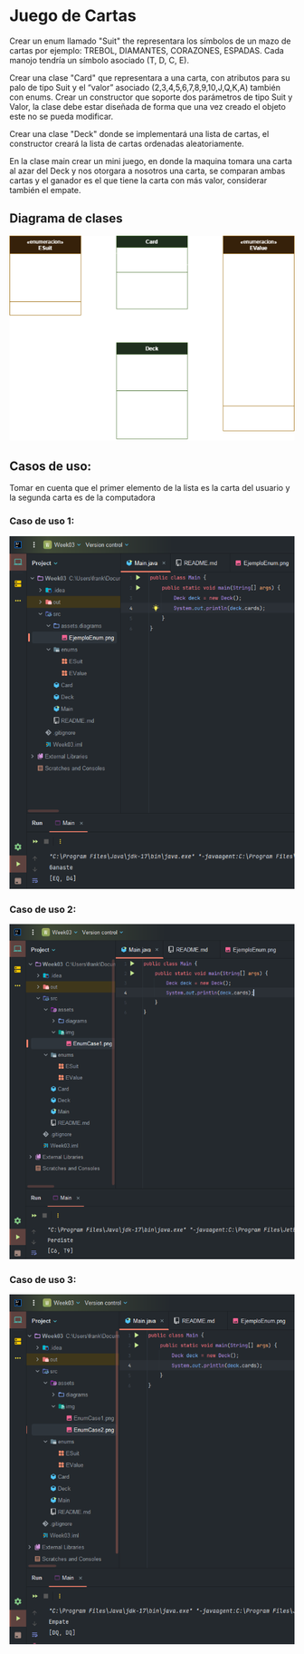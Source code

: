 #  Juego de Cartas
Crear un enum llamado "Suit" the representara los símbolos de un mazo de cartas por ejemplo: TREBOL, DIAMANTES, CORAZONES, ESPADAS. Cada manojo tendría un símbolo asociado (T, D, C, E).

Crear una clase "Card" que representara a una carta, con atributos para su palo de tipo Suit y el “valor” asociado (2,3,4,5,6,7,8,9,10,J,Q,K,A) también con enums. Crear un constructor que soporte dos parámetros de tipo Suit y Valor, la clase debe estar diseñada de forma que una vez creado el objeto este no se pueda modificar.

Crear una clase "Deck" donde se implementará una lista de cartas, el constructor creará la lista de cartas ordenadas aleatoriamente.

En la clase main crear un mini juego, en donde la maquina tomara una carta al azar del Deck y nos otorgara a nosotros una carta, se comparan ambas cartas y el ganador es el que tiene la carta con más valor, considerar también el empate.

##  Diagrama de clases

![EjemploEnum.png](assets/diagrams/EjemploEnum.png)

## Casos de uso:

Tomar en cuenta que el primer elemento de la lista es la carta del usuario y la segunda carta es de la computadora

### Caso de uso 1:
![EnumCase1.png](assets/img/EnumCase1.png) 

### Caso de uso 2:
![EnumCase2.png](assets/img/EnumCase2.png)

### Caso de uso 3:
![EnumCase3.png](assets/img/EnumCase3.png)